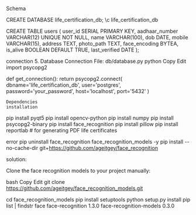 Schema

CREATE DATABASE life_certification_db;
\c life_certification_db

CREATE TABLE users (
    user_id SERIAL PRIMARY KEY,
    aadhaar_number VARCHAR(12) UNIQUE NOT NULL,
    name VARCHAR(100),
    dob DATE,
    mobile VARCHAR(15),
    address TEXT,
    photo_path TEXT,
    face_encoding BYTEA,
    is_alive BOOLEAN DEFAULT TRUE,
    last_verified DATE
);

connection
5. Database Connection File: db/database.py
python
Copy
Edit
import psycopg2

def get_connection():
    return psycopg2.connect(
        dbname='life_certification_db',
        user='postgres',
        password='your_password',
        host='localhost',
        port='5432'
    )


    Dependencies
    installation

pip install pyqt5
pip install opencv-python
pip install numpy
pip install psycopg2-binary
pip install face_recognition
pip install pillow
pip install reportlab   # for generating PDF life certificates

error pip uninstall face_recognition face_recognition_models -y
pip install --no-cache-dir git+https://github.com/ageitgey/face_recognition

solution:

Clone the face recognition models to your project manually:

bash
Copy
Edit
git clone https://github.com/ageitgey/face_recognition_models.git

cd face_recognition_models
pip install setuptools
python setup.py install
pip list | findstr face
face-recognition           1.3.0
face-recognition-models    0.3.0

